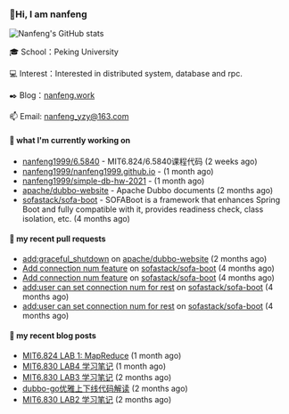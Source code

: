 ### 👋Hi, I am nanfeng

![Nanfeng's GitHub stats](https://github-readme-stats.vercel.app/api?username=nanfeng1999&bg_color=30,C2FFD8,465EFB&title_color=fff&text_color=fff)

🎓 School：Peking University

💻 Interest：Interested in distributed system, database and rpc.

✒️ Blog：[nanfeng.work](https://nanfeng1999.github.io/)

📫 Email: [nanfeng_yzy@163.com](mailto:nanfeng_yzy@163.com)

#### 🍭 what I'm currently working on

- [nanfeng1999/6.5840](https://github.com/nanfeng1999/6.5840) - MIT6.824/6.5840课程代码 (2 weeks ago)
- [nanfeng1999/nanfeng1999.github.io](https://github.com/nanfeng1999/nanfeng1999.github.io) -  (1 month ago)
- [nanfeng1999/simple-db-hw-2021](https://github.com/nanfeng1999/simple-db-hw-2021) -  (1 month ago)
- [apache/dubbo-website](https://github.com/apache/dubbo-website) - Apache Dubbo documents (2 months ago)
- [sofastack/sofa-boot](https://github.com/sofastack/sofa-boot) - SOFABoot is a framework that enhances Spring Boot and fully compatible with it, provides readiness check, class isolation, etc. (4 months ago)

#### 📌 my recent pull requests

- [add:graceful_shutdown](https://github.com/apache/dubbo-website/pull/1861) on [apache/dubbo-website](https://github.com/apache/dubbo-website) (2 months ago)
- [Add connection num feature](https://github.com/sofastack/sofa-boot/pull/1038) on [sofastack/sofa-boot](https://github.com/sofastack/sofa-boot) (4 months ago)
- [Add connection num feature](https://github.com/sofastack/sofa-boot/pull/1037) on [sofastack/sofa-boot](https://github.com/sofastack/sofa-boot) (4 months ago)
- [add:user can set connection num for rest](https://github.com/sofastack/sofa-boot/pull/1036) on [sofastack/sofa-boot](https://github.com/sofastack/sofa-boot) (4 months ago)
- [add:user can set connection num for rest](https://github.com/sofastack/sofa-boot/pull/1035) on [sofastack/sofa-boot](https://github.com/sofastack/sofa-boot) (4 months ago)

#### 📄 my recent blog posts

- [MIT6.824 LAB 1: MapReduce](https://nanfeng1999.github.io/mit6824-lab-1-mapreduce/) (1 month ago)
- [MIT6.830 LAB4 学习笔记](https://nanfeng1999.github.io/mit6830-lab4-xue-xi-bi-ji/) (1 month ago)
- [MIT6.830 LAB3 学习笔记](https://nanfeng1999.github.io/mit6830-lab3-xue-xi-bi-ji/) (2 months ago)
- [dubbo-go优雅上下线代码解读](https://nanfeng1999.github.io/dubbo-go-you-ya-shang-xia-xian-dai-ma-jie-du/) (2 months ago)
- [MIT6.830 LAB2 学习笔记](https://nanfeng1999.github.io/mit6830-lab-xue-xi-bi-ji/) (2 months ago)
